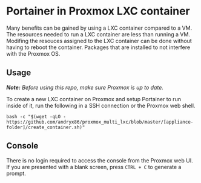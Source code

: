 # Portainer in Proxmox LXC container

Many benefits can be gained by using a LXC container compared to a VM. The resources needed to run a LXC container are less than running a VM. Modifing the resouces assigned to the LXC container can be done without having to reboot the container. Packages that are installed to not interfere with the Proxmox OS.

## Usage

***Note:*** _Before using this repo, make sure Proxmox is up to date._

To create a new LXC container on Proxmox and setup Portainer to run inside of it, run the following in a SSH connection or the Proxmox web shell.

```
bash -c "$(wget -qLO - https://github.com/andryx86/proxmox_multi_lxc/blob/master/[appliance-folder]/create_container.sh)"
```

## Console

There is no login required to access the console from the Proxmox web UI. If you are presented with a blank screen, press `CTRL + C` to generate a prompt.
